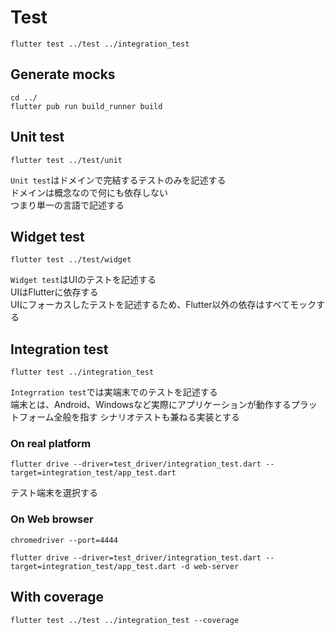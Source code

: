 # Test

```shell
flutter test ../test ../integration_test
```

## Generate mocks

```shell
cd ../
flutter pub run build_runner build
```

## Unit test

```shell
flutter test ../test/unit
```

`Unit test`はドメインで完結するテストのみを記述する  
ドメインは概念なので何にも依存しない  
つまり単一の言語で記述する

## Widget test

```shell
flutter test ../test/widget
```

`Widget test`はUIのテストを記述する  
UIはFlutterに依存する  
UIにフォーカスしたテストを記述するため、Flutter以外の依存はすべてモックする

## Integration test

```shell
flutter test ../integration_test
```

`Integrration test`では実端末でのテストを記述する  
端末とは、Android、Windowsなど実際にアプリケーションが動作するプラットフォーム全般を指す
シナリオテストも兼ねる実装とする

### On real platform

```shell
flutter drive --driver=test_driver/integration_test.dart --target=integration_test/app_test.dart
```

テスト端末を選択する

### On Web browser

```shell
chromedriver --port=4444
```

```shell
flutter drive --driver=test_driver/integration_test.dart --target=integration_test/app_test.dart -d web-server
```

## With coverage

```shell
flutter test ../test ../integration_test --coverage
```